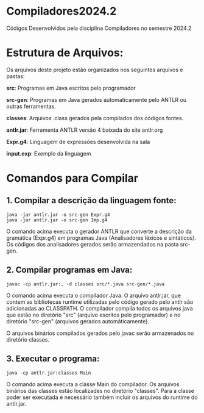 # Compiladores2024.2
Códigos Desenvolvidos pela disciplina Compiladores
no semestre 2024.2


# Estrutura de Arquivos:

Os arquivos deste projeto estão organizados nos seguintes arquivos e pastas:

**src**: Programas em Java escritos pelo programador

**src-gen**: Programas em Java gerados automaticamente pelo ANTLR ou outras ferramentas.

**classes**: Arquivos .class gerados pela compilados dos códigos fontes.

**antlr.jar**: Ferramenta ANTLR versão 4 baixada do site antlr.org

**Expr.g4**: Linguagem de expressões desenvolvida na sala

**input.exp**: Exemplo da linguagem


# Comandos para Compilar

## 1. Compilar a descrição da linguagem fonte:

```
java -jar antlr.jar -o src-gen Expr.g4
java -jar antlr.jar -o src-gen Imp.g4
```
O comando acima executa o gerador ANTLR que converte a descrição da gramática (Expr.g4) em
programas Java (Analisadores léxicos e sintáticos). Os códigos dos analisadores gerados serão armazendados na pasta src-gen.



## 2. Compilar programas em Java:


```
javac -cp antlr.jar:. -d classes src/*.java src-gen/*.java
```
O comando acima executa o compilador Java. O arquivo antlr.jar, que contem as bibliotecas
runtime utilizadas pelo código gerado pelo antlr são adicionadas ao CLASSPATH. O compilador
compila todos os arquivos java que estão no diretório "src" (arquivo escritos pelo programador)
e no diretório "src-gen" (arquivos gerados automáticamente). 

O arquivos binários compilados gerados pelo javac serão armazenados no diretório classes.


## 3. Executar o programa:

```
java -cp antlr.jar:classes Main
```

O comando acima executa a classe Main do compilador. Os arquivos binários das classes estão localizades no diretório "classes". Para a classe poder ser executada é necessário também incluir os arquivos do runtime do antlr.jar.

